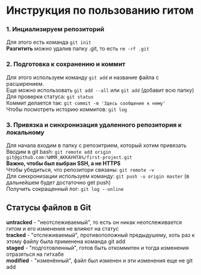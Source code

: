 # Инструкция по пользованию гитом
### 1. Инциализируем репозиторий
Для этого есть команда ```git init```  <br>
**Разгитить** можно удалив папку .git, то есть ```rm -rf .git```  <br>
### 2. Подготовка к сохранению и коммит
Для этого используем команду ```git add```  и название файла с расширением. <br>
Еще можно использовать ```git add --all```  или ```git add```  (добавит всю папку) <br>
Для проверки статуса: ```git status```  <br>
Коммит делается так: ```git commit -m 'Здесь сообщение к нему'``` <br>
Чтобы посмотреть историю коммитов: ```git log```  <br>
### 3. Привязка и синхронизация удаленного репозитория к локальному
Для начала входим в папку с репозитрием, который хотим привязать <br>
Вводим в git bash: ```git remote add origin git@github.com:%ИМЯ_АККАУНТА%/first-project.git```  <br>
**Важно, чтобы был выбран SSH, а не HTTPS** <br>
Чтобы убедиться, что репозитори связаны: ```git remote -v```  <br>
Для синхронизации используем команду: ```git push -u origin master```  (в дальнейшем будет достаточно get push) <br> 
Получить сокращенный лог: ```git log --online```  <br>

## Статусы файлов в Git
**untracked** - "неотслеживаемый", то есть он никак неотслеживается гитом и его изменения не влияют на статус <br>
**tracked** - "отслеживаемый", противоположный предыдушему, хоть раз к этому файлу была применена команда git add <br>
**staged** - "подготовленный", готов быть откоммитен и тогда изменения отразяться на гитхабе <br>
**modified** - "изменённый", файл был изменен и эти изменения еще не git add <br>
